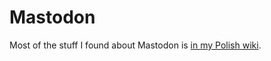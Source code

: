 # Mastodon

Most of the stuff I found about Mastodon is [in my Polish wiki](https://wiki.mastodon-poradnik.pl/).

